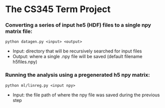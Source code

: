 # The CS345 Term Project

### Converting a series of input he5 (HDF) files to a single npy matrix file:

`python datagen.py <input> <output>`

* Input: directory that will be recursively searched for input files
* Output: where a single .npy file will be saved (default filename h5files.npy)

### Running the analysis using a pregenerated h5 npy matrix:
`python ml/linreg.py <input npy>`

* Input: the file path of where the npy file was saved during the previous step